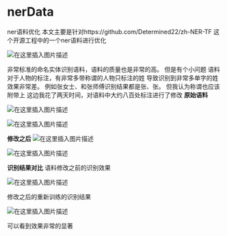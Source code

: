 # nerData
ner语料优化
本文主要是针对https://github.com/Determined22/zh-NER-TF 这个开源工程中的一个ner语料进行优化

![在这里插入图片描述](https://img-blog.csdnimg.cn/20190713160539878.png)

非常标准的命名实体识别语料，语料的质量也是非常的高。
但是有个小问题
语料对于人物的标注，有非常多带称谓的人物只标注的姓
导致识别到非常多单字的姓效果非常差。
例如张女士、和张师傅识别结果都是张、张。
但我认为称谓也应该附带上
这边我花了两天时间，对语料中大约八百处标注进行了修改
**原始语料**

![在这里插入图片描述](https://img-blog.csdnimg.cn/20190713161049453.png)

![在这里插入图片描述](https://img-blog.csdnimg.cn/20190713161014712.png)

**修改之后**
![在这里插入图片描述](https://img-blog.csdnimg.cn/20190713161034166.png)

![在这里插入图片描述](https://img-blog.csdnimg.cn/20190713161059260.png)

**识别结果对比**
语料修改之前的识别效果

![在这里插入图片描述](https://img-blog.csdnimg.cn/2019071316162612.png)

修改之后的重新训练的识别结果

![在这里插入图片描述](https://img-blog.csdnimg.cn/20190713161734404.png)

可以看到效果非常的显著


